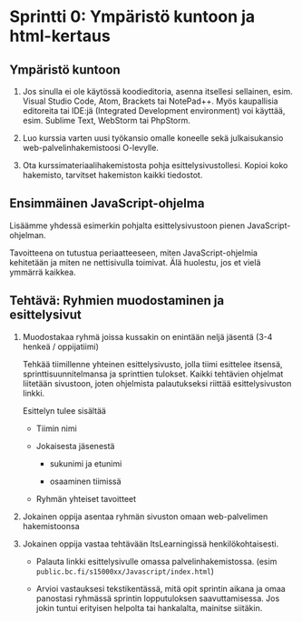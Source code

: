 Sprintti 0: Ympäristö kuntoon ja html-kertaus
=============================================

Ympäristö kuntoon
-----------------

1.  Jos sinulla ei ole käytössä koodieditoria, asenna itsellesi sellainen, esim.
Visual Studio Code, Atom, Brackets tai NotePad++. Myös kaupallisia editoreita
tai IDE:jä (Integrated Development environment) voi käyttää, esim. Sublime Text,
WebStorm tai PhpStorm.

2.  Luo kurssia varten uusi työkansio omalle koneelle sekä julkaisukansio
web-palvelinhakemistoosi O-levylle.

3.  Ota kurssimateriaalihakemistosta pohja esittelysivustollesi. Kopioi koko
hakemisto, tarvitset hakemiston kaikki tiedostot.

Ensimmäinen JavaScript-ohjelma
------------------------------

Lisäämme yhdessä esimerkin pohjalta esittelysivustoon pienen
JavaScript-ohjelman.

Tavoitteena on tutustua periaatteeseen, miten JavaScript-ohjelmia kehitetään ja
miten ne nettisivulla toimivat. Älä huolestu, jos et vielä ymmärrä kaikkea.

Tehtävä: Ryhmien muodostaminen ja esittelysivut
-----------------------------------------------

1. Muodostakaa ryhmä joissa kussakin on enintään neljä jäsentä (3-4 henkeä /
oppijatiimi)

    Tehkää tiimillenne yhteinen esittelysivusto, jolla tiimi esittelee itsensä,
    sprinttisuunnitelmansa ja sprinttien tulokset. Kaikki tehtävien ohjelmat
    liitetään sivustoon, joten ohjelmista palautukseksi riittää esittelysivuston
    linkki.

    Esittelyn tulee sisältää

    -   Tiimin nimi

    -   Jokaisesta jäsenestä

        -   sukunimi ja etunimi

        -   osaaminen tiimissä

    -   Ryhmän yhteiset tavoitteet

2. Jokainen oppija asentaa ryhmän sivuston omaan web-palvelimen hakemistoonsa

3. Jokainen oppija vastaa tehtävään ItsLearningissä henkilökohtaisesti.

   -   Palauta linkki esittelysivulle omassa palvelinhakemistossa. (esim
       `public.bc.fi/s15000xx/Javascript/index.html`)

   -   Arvioi vastauksesi tekstikentässä, mitä opit sprintin aikana ja omaa
       panostasi ryhmässä sprintin lopputuloksen saavuttamisessa. Jos jokin tuntui
       erityisen helpolta tai hankalalta, mainitse siitäkin.

